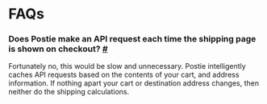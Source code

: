 # FAQs

### Does Postie make an API request each time the shipping page is shown on checkout? [#](#does-postie-make-an-api-request-each-time-the-shipping-page-is-shown-on-checkout "Direct link to Does Postie make an API request each time the shipping page is shown on checkout?")

Fortunately no, this would be slow and unnecessary. Postie intelligently caches API requests based on the contents of your cart, and address information. If nothing apart your cart or destination address changes, then neither do the shipping calculations.

